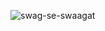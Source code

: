 

![swag-se-swaagat](https://tenor.com/view/sloth-animal-cute-omg-smile-gif-10246586124500943064.gif)



